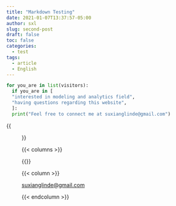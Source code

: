```yaml
---
title: "Markdown Testing"
date: 2021-01-07T13:37:57-05:00
author: sxl
slug: second-post
draft: false
toc: false
categories:
  - test
tags:
  - article
  - English
---
```



```python
for you_are in list(visitors):
  if you_are in [
  "interested in modeling and analytics field",
  "having questions regarding this website",
  ]:
  print("Feel free to connect me at suxianglinde@gmail.com")
```


{{<figure src="https://sherlino.github.io/media/cloud.jpeg" title="E-meet You in a Beautiful Day" >}}




{{< columns >}}

{{<figure-a src="https://sherlino.github.io/media/blocks/email.png" >}}

{{< column >}}

suxianglinde@gmail.com

{{< endcolumn >}}
